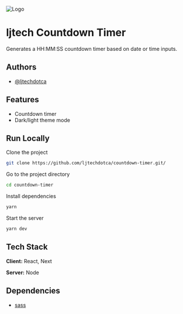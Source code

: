 ![Logo](https://ljtech.ca/76h/logo.png)

# ljtech Countdown Timer

Generates a HH:MM:SS countdown timer based on date or time inputs.

## Authors

- [@ljtechdotca](https://www.github.com/ljtechdotca)

## Features

- Countdown timer
- Dark/light theme mode

## Run Locally

Clone the project

```bash
git clone https://github.com/ljtechdotca/countdown-timer.git/
```

Go to the project directory

```bash
cd countdown-timer
```

Install dependencies

```bash
yarn
```

Start the server

```bash
yarn dev
```

## Tech Stack

**Client:** React, Next

**Server:** Node

## Dependencies

- [sass](https://www.npmjs.com/package/sass)
